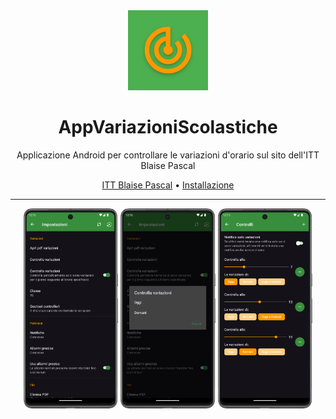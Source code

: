 <div align="center">
  <img alt="Icon" width="128" heigth="128" src="./app/src/main/play_store_512.png" />
  <h1>AppVariazioniScolastiche</h1>
  <p>Applicazione Android per controllare le variazioni d'orario sul sito dell'ITT Blaise Pascal</p>

  [ITT Blaise Pascal](https://www.ispascalcomandini.it/variazioni-orario-istituto-tecnico-tecnologico/) •
  [Installazione](https://github.com/matteraga/AppVariazioniScolastiche/releases/latest)

  ---

  <img src="./images/screenshot_1.png" width="30%" />
  <img src="./images/screenshot_2.png" width="30%" />
  <img src="./images/screenshot_3.png" width="30%" />
</div>